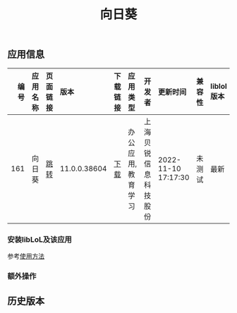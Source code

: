 ﻿---
id: 161
title: 向日葵
toc: true
weight: 161
---

## 应用信息 
|   编号 | 应用名称   | 页面链接                                       | 版本           | 下载链接                                                                                  | 应用类型      | 开发者        | 更新时间                | 兼容性   | liblol版本   |
|-----:|:-------|:-------------------------------------------|:-------------|:--------------------------------------------------------------------------------------|:----------|:-----------|:--------------------|:------|:-----------|
|  161 | 向日葵    | [跳转](http://app.loongapps.cn/#/detail/161) | 11.0.0.38604 | [下载](http://113.24.212.22:8090/upload/file/sunloginclient-11.0.0.38604-loongarch.deb) | 办公应用,教育学习 | 上海贝锐信息科技股份 | 2022-11-10 17:17:30 | 未测试   | 最新         |
### 安装libLoL及该应用 
参考[使用方法](/docs/usage) 
### 额外操作 


## 历史版本 
 